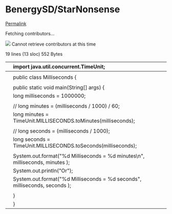 # BenergySD/StarNonsense

[Permalink](https://github.com/BenergySD/StarNonsense/blob/941be3957221a39ce3ae7bb71b00e34bff3594cd/milliconverter.java)

 Fetching contributors…

![](https://github.githubassets.com/images/spinners/octocat-spinner-32-EAF2F5.gif) Cannot retrieve contributors at this time

 19 lines \(13 sloc\) 552 Bytes

|  | import java.util.concurrent.TimeUnit; |
| :--- | :--- |
|  |  |
|  | public class Milliseconds { |
|  |  |
|  |  public static void main\(String\[\] args\) { |
|  |  long milliseconds = 1000000; |
|  |  |
|  |  // long minutes = \(milliseconds / 1000\) / 60; |
|  |  long minutes = TimeUnit.MILLISECONDS.toMinutes\(milliseconds\); |
|  |  |
|  |  // long seconds = \(milliseconds / 1000\); |
|  |  long seconds = TimeUnit.MILLISECONDS.toSeconds\(milliseconds\); |
|  |  |
|  |  System.out.format\("%d Milliseconds = %d minutes\n", milliseconds, minutes \); |
|  |  System.out.println\("Or"\); |
|  |  System.out.format\("%d Milliseconds = %d seconds", milliseconds, seconds \); |
|  |  |
|  |  } |
|  | } |

